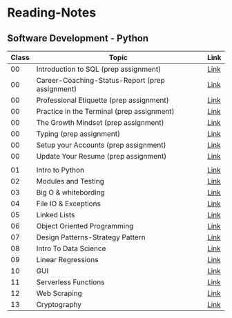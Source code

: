 # Reading-Notes

## Software Development - Python

| Class    |                 Topic                   |   Link      |
|----------|-----------------------------------------|-------------|
| 00       | Introduction to SQL (prep assignment)   | [Link](00-sql-Intro.md)|
| 00       | Career-Coaching-Status-Report (prep assignment)   | [Link](00-career-coaching-status-report.md)|
| 00       | Professional Etiquette (prep assignment)   | [Link](00-professional-etiquette.md)|
| 00       | Practice in the Terminal (prep assignment)| [Link](00-terminal-practice.md)|
| 00       | The Growth Mindset (prep assignment)| [Link](00-the-growth-mindset.md)|
| 00       | Typing (prep assignment)| [Link](00-typing.md)|
| 00       | Setup your Accounts (prep assignment)| [Link](00-setup-your-accounts.md)|
| 00       | Update Your Resume (prep assignment)| [Link](00-update-your-resume.md)|
|          |                                         |             |
| 01       | Intro to Python                         | [Link](01-class.md)|
| 02       | Modules and Testing                     | [Link](02-class.md)|
| 03       | Big O & whitebording                    | [Link](03-class.md)|
| 04       | File IO & Exceptions                    | [Link](04-class.md)|
| 05       | Linked Lists                            | [Link](05-class.md)|
| 06       | Object Oriented Programming             | [Link](06-class.md)|
| 07       | Design Patterns-Strategy Pattern        | [Link](07-class.md)|
| 08       | Intro To Data Science                   | [Link](08-class.md)|
| 09       | Linear Regressions                      | [Link](09-class.md)|
| 10       | GUI                                     | [Link](10-class.md)|
| 11       | Serverless Functions                    | [Link](11-class.md)|
| 12       | Web Scraping                            | [Link](12-class.md)|
| 13       | Cryptography                            | [Link](13-class.md)|





<!-- 
| 07       | Guided Project 1                        | [Link](#)   |
| 08       | Guided Project 2                        | [Link](#)   |
| 09       | Guided Project 3                        | [Link](#)   |
| 10       | Guided Project 4                        | [Link](#)   |
| 11       | Stacks, Queues, Personal Pitch Workshop | [Link](#)   |
| 12       | Intro to Data Science                   | [Link](#)   |
| 13       | Data Analysis                           | [Link](#)   |
| 15       | Data Visualization                      | [Link](#)   |
| 16       | Trees, Job Search Workshop              | [Link](#)   | -->










